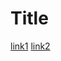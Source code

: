 # Title

[link1](https://something.com)
[link2](some-thing.html)            
                         
